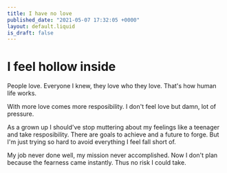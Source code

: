 ```yaml
---
title: I have no love
published_date: "2021-05-07 17:32:05 +0000"
layout: default.liquid
is_draft: false
---
```

# I feel hollow inside

People love. Everyone I knew, they love who they love. That's how human life works.

With more love comes more resposibility. I don't feel love but damn, lot of pressure.

As a grown up I should've stop muttering about my feelings like a teenager and take resposibility. There are goals to achieve and a future to forge. But I'm just trying so hard to avoid everything I feel fall short of.

My job never done well, my mission never accomplished. Now I don't plan because the fearness came instantly. Thus no risk I could take.
